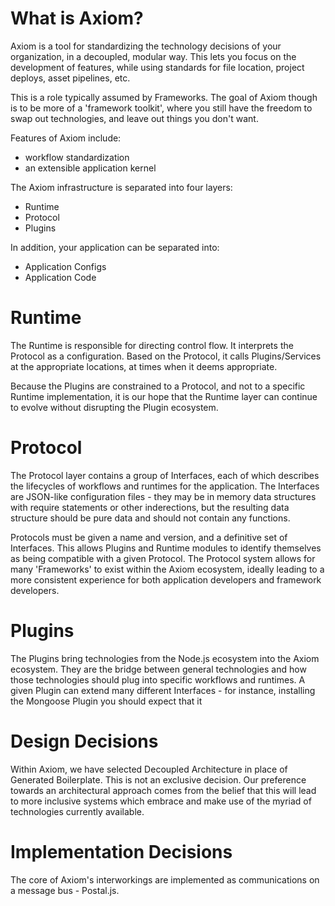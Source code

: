 # What is Axiom?

Axiom is a tool for standardizing the technology decisions of your organization, in a decoupled, modular way.  This lets you focus on the development of features, while using standards for file location, project deploys, asset pipelines, etc.

This is a role typically assumed by Frameworks.  The goal of Axiom though is to be more of a 'framework toolkit', where you still have the freedom to swap out technologies, and leave out things you don't want.

Features of Axiom include:

* workflow standardization
* an extensible application kernel

The Axiom infrastructure is separated into four layers:

* Runtime
* Protocol
* Plugins

In addition, your application can be separated into:

* Application Configs
* Application Code

# Runtime

The Runtime is responsible for directing control flow.  It interprets the Protocol as a configuration.  Based on the Protocol, it calls Plugins/Services at the appropriate locations, at times when it deems appropriate.

Because the Plugins are constrained to a Protocol, and not to a specific Runtime implementation, it is our hope that the Runtime layer can continue to evolve without disrupting the Plugin ecosystem.

# Protocol

The Protocol layer contains a group of Interfaces, each of which describes the lifecycles of workflows and runtimes for the application.  The Interfaces are JSON-like configuration files - they may be in memory data structures with require statements or other inderections, but the resulting data structure should be pure data and should not contain any functions.

Protocols must be given a name and version, and a definitive set of Interfaces.  This allows Plugins and Runtime modules to identify themselves as being compatible with a given Protocol.  The Protocol system allows for many 'Frameworks' to exist within the Axiom ecosystem, ideally leading to a more consistent experience for both application developers and framework developers.

# Plugins

The Plugins bring technologies from the Node.js ecosystem into the Axiom ecosystem.  They are the bridge between general technologies and how those technologies should plug into specific workflows and runtimes.  A given Plugin can extend many different Interfaces - for instance, installing the Mongoose Plugin you should expect that it 

# Design Decisions

Within Axiom, we have selected Decoupled Architecture in place of Generated Boilerplate.  This is not an exclusive decision.  Our preference towards an architectural approach comes from the belief that this will lead to more inclusive systems which embrace and make use of the myriad of technologies currently available.

# Implementation Decisions

The core of Axiom's interworkings are implemented as communications on a message bus - Postal.js.
